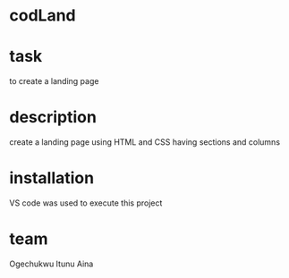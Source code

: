 # codLand

# task
to create a landing page

# description
create a landing page using HTML and CSS having sections and columns

# installation
VS code was used to execute this project

# team
Ogechukwu Itunu Aina
